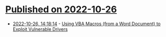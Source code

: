 # [Published on 2022-10-26](index.md)

* [2022-10-26, 14:18:14](https://lobste.rs/s/isc8vh/using_vba_macros_from_word_document) - [Using VBA Macros (from a Word Document) to Exploit Vulnerable Drivers](https://disrel.com/posts/Ring0VBA-Getting-Ring0-Using-a-Goddamn-Word-Document/)
